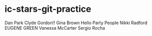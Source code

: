 # ic-stars-git-practice
Dan Park
Clyde Gordon!!
Gina Brown
Hello Party People
Nikki Radford
EUGENE GREEN
Vanessa McCarter
Sergio Rocha

